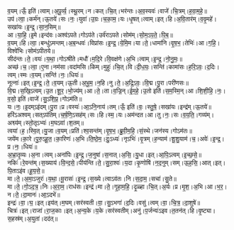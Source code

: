 

  
व॒यम्।ऊँ॒ इति॑।त्वाम्।अ॒पू॒र्व्य॒।स्थू॒रम्।न।कत्।चि॒त्।भर॑न्तः।अ॒व॒स्यवः॑।वाजे॑।चि॒त्रम्।ह॒वा॒म॒हे॒॥  
उप॑।त्वा॒।कर्म॑न्।ऊ॒तये॑।सः।नः॒।युवा॑।उ॒ग्रः।च॒का॒म॒।यः।धृ॒षत्।त्वाम्।इत्।हि।अ॒वि॒तार॑म्।व॒वृ॒महे॑।सखा॑यः।इ॒न्द्र॒।सा॒न॒सिम्॥  
आ।या॒हि॒।इ॒मे।इन्द॑वः।अश्व॑ऽपते।गोऽप॑ते।उर्व॑राऽपते।सोम॑म्।सो॒म॒ऽप॒ते॒।पि॒ब॒॥  
व॒यम्।हि।त्वा॒।बन्धु॑ऽमन्तम्।अ॒ब॒न्धवः॑।विप्रा॑सः।इ॒न्द्र॒।ये॒मि॒म।या।ते॒।धामा॑नि।वृ॒ष॒भ॒।तेभिः॑।आ।ग॒हि॒।विश्वे॑भिः।सोम॑ऽपीतये॥  
सीद॑न्तः।ते॒।वयः॑।य॒था॒।गोऽश्री॑ते।मधौ॑।म॒दि॒रे।वि॒वक्ष॑णे।अ॒भि।त्वाम्।इ॒न्द्र॒।नो॒नु॒मः॒॥  
अच्छ॑।च॒।त्वा॒।ए॒ना।नम॑सा।वदा॑मसि।किम्।मुहुः॑।चि॒त्।वि।दी॒ध॒यः॒।सन्ति॑।कामा॑सः।ह॒रि॒ऽवः॒।द॒दिः।त्वम्।स्मः।व॒यम्।सन्ति॑।नः॒।धियः॑॥  
नूत्नाः॑।इत्।इ॒न्द्र॒।ते॒।व॒यम्।ऊ॒ती।अ॒भू॒म॒।न॒हि।नु।ते॒।अ॒द्रि॒ऽवः॒।वि॒द्म।पु॒रा।परी॑णसः॥  
वि॒द्म।स॒खि॒ऽत्वम्।उ॒त।शू॒र॒।भो॒ज्य॑म्।आ।ते॒।ता।व॒ज्रि॒न्।ई॒म॒हे॒।उ॒तो इति॑।स॒म॒स्मि॒न्।आ।शि॒शी॒हि॒।नः॒।व॒सो॒ इति॑।वाजे॑।सु॒ऽशि॒प्र॒।गोऽम॑ति॥  
यः।नः॒।इ॒दम्ऽइ॑दम्।पु॒रा।प्र।वस्यः॑।आ॒ऽनि॒नाय॑।तम्।ऊँ॒ इति॑।वः॒।स्तु॒षे॒।सखा॑यः।इन्द्र॑म्।ऊ॒तये॑॥  
हरि॑ऽअश्वम्।सत्ऽप॑तिम्।च॒र्ष॒णि॒ऽसह॑म्।सः।हि।स्म॒।यः।अम॑न्दत।आ।तु।नः॒।सः।व॒य॒ति॒।गव्य॑म्।अश्व्य॑म्।स्तो॒तृऽभ्यः॑।म॒घऽवा॑।श॒तम्॥  
त्वया॑।ह॒।स्वि॒त्।यु॒जा।व॒यम्।प्रति॑।श्व॒सन्त॑म्।वृ॒ष॒भ॒।ब्रु॒वी॒म॒हि॒।सं॒स्थे।जन॑स्य।गोऽम॑तः॥  
जये॑म।का॒रे।पु॒रु॒ऽहू॒त॒।का॒रिणः॑।अ॒भि।ति॒ष्ठे॒म॒।दुः॒ऽध्यः॑।नृऽभिः॑।वृ॒त्रम्।ह॒न्याम॑।शू॒शु॒याम॑।च॒।अवेः॑।इ॒न्द्र॒।प्र।नः॒।धियः॑॥  
अ॒भ्रा॒तृ॒व्यः।अ॒ना।त्वम्।अना॑पिः।इ॒न्द्र॒।ज॒नुषा॑।स॒नात्।अ॒सि॒।यु॒धा।इत्।आ॒पि॒ऽत्वम्।इ॒च्छ॒से॒॥  
नकिः॑।रे॒वन्त॑म्।स॒ख्याय॑।वि॒न्द॒से॒।पीय॑न्ति।ते॒।सु॒रा॒श्वः॑।य॒दा।कृ॒णोषि॑।न॒द॒नुम्।सम्।ऊ॒ह॒सि॒।आत्।इत्।पि॒ताऽइ॑व।हू॒य॒से॒॥  
मा।ते॒।अ॒मा॒ऽजुरः॑।य॒था॒।मू॒रासः॑।इ॒न्द्र॒।स॒ख्ये।त्वाऽव॑तः।नि।स॒दा॒म॒।सचा॑।सु॒ते॥  
मा।ते॒।गो॒ऽद॒त्र॒।निः।अ॒रा॒म॒।राध॑सः।इन्द्र॑।मा।ते॒।गृ॒हा॒म॒हि॒।दृ॒ळ्हा।चि॒त्।अ॒र्यः।प्र।मृ॒श॒।अ॒भि।आ।भ॒र॒।न।ते॒।दा॒मानः॑।आ॒ऽदभे॑॥  
इन्द्रः॑।वा॒।घ॒।इत्।इय॑त्।म॒घम्।सर॑स्वती।वा॒।सु॒ऽभगा॑।द॒दिः।वसु॑।त्वम्।वा॒।चि॒त्र॒।दा॒शुषे॑॥  
चित्रः॑।इत्।राजा॑।रा॒ज॒काः।इत्।अ॒न्य॒के।य॒के।सर॑स्वतीम्।अनु॑।प॒र्जन्यः॑ऽइव।त॒तन॑त्।हि।वृ॒ष्ट्या।स॒हस्र॑म्।अ॒युता॑।दद॑त्॥  

